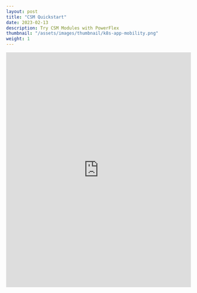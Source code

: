 ```yaml
---
layout: post
title: "CSM Quickstart"
date: 2023-02-13
description: Try CSM Modules with PowerFlex
thumbnail: "/assets/images/thumbnail/k8s-app-mobility.png"
weight: 1
---
```



<iframe width="100%" height="640" sandbox="allow-forms allow-modals allow-popups allow-same-origin allow-scripts" src="https://play.instruqt.com/embed/dell/tracks/csm-quickstart?token=em_hdpeUhrpwfrkPUoo" style="border: 0;"></iframe>